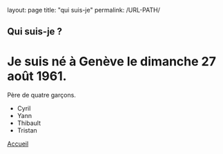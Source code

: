 layout: page
title: "qui suis-je"
permalink: /URL-PATH/

## Qui suis-je ?

Je suis né à Genève le dimanche 27 août 1961.
=====
Père de quatre garçons.

- Cyril
- Yann
- Thibault
- Tristan

[Accueil](index.md)
